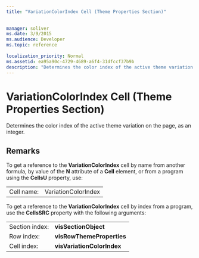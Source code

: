 ```yaml
---
title: "VariationColorIndex Cell (Theme Properties Section)"
 
 
manager: soliver
ms.date: 3/9/2015
ms.audience: Developer
ms.topic: reference
 
localization_priority: Normal
ms.assetid: ea95a90c-4729-4689-a6f4-31dfccf37b9b
description: "Determines the color index of the active theme variation on the page, as an integer."
---
```


# VariationColorIndex Cell (Theme Properties Section)

Determines the color index of the active theme variation on the page, as an integer.
  
## Remarks

To get a reference to the **VariationColorIndex** cell by name from another formula, by value of the **N** attribute of a **Cell** element, or from a program using the **CellsU** property, use: 
  
|||
|:-----|:-----|
| Cell name:  <br/> | VariationColorIndex  <br/> |
   
To get a reference to the **VariationColorIndex** cell by index from a program, use the **CellsSRC** property with the following arguments: 
  
|||
|:-----|:-----|
| Section index:  <br/> |**visSectionObject** <br/> |
| Row index:  <br/> |**visRowThemeProperties** <br/> |
| Cell index:  <br/> |**visVariationColorIndex** <br/> |
   

